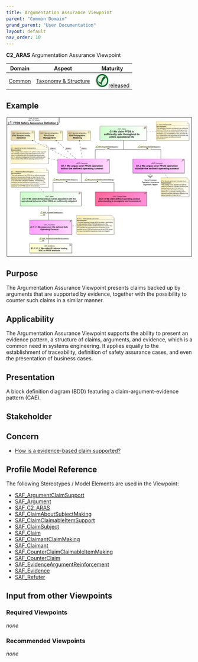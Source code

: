 ```yaml
---
title: Argumentation Assurance Viewpoint
parent: "Common Domain"
grand_parent: "User Documentation"
layout: default
nav_order: 10
---
```

**C2_ARAS** Argumentation Assurance Viewpoint

|**Domain**|**Aspect**|**Maturity**|
| --- | --- | --- |
|[Common](../domains.md#common-domain)|[Taxonomy & Structure](../aspects.md#taxonomy--structure-aspect)|![Released](/diagrams/Symbol_confirmed.png )[released](../maturity.md#released)|

## Example
![Argumentation-Assurance-Viewpoint-primary-example.svg](../../diagrams/vp-examples/Argumentation-Assurance-Viewpoint-primary-example.svg)
## Purpose
The Argumentation Assurance Viewpoint presents claims backed up by arguments that are supported by evidence, together with the possibility to counter such claims in a similar manner.
## Applicability
The Argumentation Assurance Viewpoint supports the ability to present an evidence pattern, a structure of claims, arguments, and evidence, which is a common need in systems engineering. It applies equally to the establishment of traceability, definition of safety assurance cases, and even the presentation of business cases.
## Presentation
A block definition diagram (BDD) featuring a claim-argument-evidence pattern (CAE).

## Stakeholder
## Concern
* [How is a evidence-based claim supported?](../concerns.md#_2021x_2_8710274_1674576758703_316775_23176)
## Profile Model Reference
The following Stereotypes / Model Elements are used in the Viewpoint:
* [SAF_ArgumentClaimSupport](../stereotypes.md#saf_argumentclaimsupport)
* [SAF_Argument](../stereotypes.md#saf_argument)
* [SAF_C2_ARAS](../stereotypes.md#saf_c2_aras)
* [SAF_ClaimAboutSubjectMaking](../stereotypes.md#saf_claimaboutsubjectmaking)
* [SAF_ClaimClaimableItemSupport](../stereotypes.md#saf_claimclaimableitemsupport)
* [SAF_ClaimSubject](../stereotypes.md#saf_claimsubject)
* [SAF_Claim](../stereotypes.md#saf_claim)
* [SAF_ClaimantClaimMaking](../stereotypes.md#saf_claimantclaimmaking)
* [SAF_Claimant](../stereotypes.md#saf_claimant)
* [SAF_CounterClaimClaimableItemMaking](../stereotypes.md#saf_counterclaimclaimableitemmaking)
* [SAF_CounterClaim](../stereotypes.md#saf_counterclaim)
* [SAF_EvidenceArgumentReinforcement](../stereotypes.md#saf_evidenceargumentreinforcement)
* [SAF_Evidence](../stereotypes.md#saf_evidence)
* [SAF_Refuter](../stereotypes.md#saf_refuter)
## Input from other Viewpoints
### Required Viewpoints
*none*
### Recommended Viewpoints
*none*
